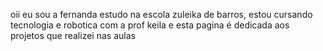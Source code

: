 oii eu sou a fernanda estudo na escola zuleika de barros, estou cursando tecnologia e robotica com a prof keila e esta pagina é dedicada aos projetos que realizei nas aulas 

